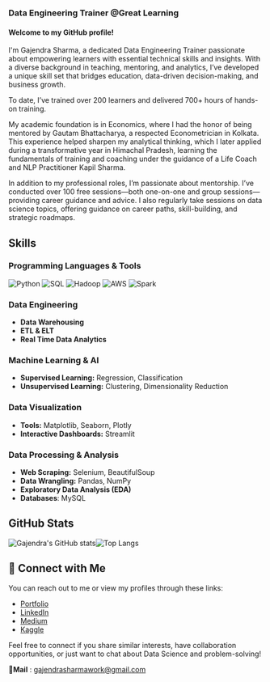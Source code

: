 ### Data Engineering Trainer @Great Learning
#### Welcome to my GitHub profile! 

I'm Gajendra Sharma, a dedicated Data Engineering Trainer passionate about empowering learners with essential technical skills and insights. With a diverse background in teaching, mentoring, and analytics, I’ve developed a unique skill set that bridges education, data-driven decision-making, and business growth.

To date, I’ve trained over 200 learners and delivered 700+ hours of hands-on training.

My academic foundation is in Economics, where I had the honor of being mentored by Gautam Bhattacharya, a respected Econometrician in Kolkata. This experience helped sharpen my analytical thinking, which I later applied during a transformative year in Himachal Pradesh, learning the fundamentals of training and coaching under the guidance of a Life Coach and NLP Practitioner Kapil Sharma.

In addition to my professional roles, I’m passionate about mentorship. I’ve conducted over 100 free sessions—both one-on-one and group sessions—providing career guidance and advice. I also regularly take sessions on data science topics, offering guidance on career paths, skill-building, and strategic roadmaps. 

## Skills

### Programming Languages & Tools
![Python](https://img.shields.io/badge/python-3670A0?style=for-the-badge&logo=python&logoColor=ffdd54)
![SQL](https://img.shields.io/badge/-SQL-000?&logo=MySQL&logoColor=4479A1)
![Hadoop](https://img.shields.io/badge/Apache%20Hadoop-66CCFF?style=for-the-badge&logo=apachehadoop&logoColor=black)
![AWS](https://img.shields.io/badge/AWS-%23FF9900.svg?style=for-the-badge&logo=amazon-aws&logoColor=white)
![Spark](https://img.shields.io/badge/Apache%20Spark-FDEE21?style=flat-square&logo=apachespark&logoColor=black)

### Data Engineering
- **Data Warehousing**
- **ETL & ELT**
- **Real Time Data Analytics**

### Machine Learning & AI
- **Supervised Learning:** Regression, Classification
- **Unsupervised Learning:** Clustering, Dimensionality Reduction

### Data Visualization
- **Tools:** Matplotlib, Seaborn, Plotly
- **Interactive Dashboards:** Streamlit

### Data Processing & Analysis
- **Web Scraping:** Selenium, BeautifulSoup
- **Data Wrangling:** Pandas, NumPy
- **Exploratory Data Analysis (EDA)**
- **Databases**: MySQL

## GitHub Stats
![Gajendra's GitHub stats](https://github-readme-stats.vercel.app/api?username=gajendrasharma-github&show_icons=true&theme=radical)![Top Langs](https://github-readme-stats.vercel.app/api/top-langs/?username=gajendrasharma-github&layout=compact&theme=radical)

## 🔗 Connect with Me

You can reach out to me or view my profiles through these links:
- [Portfolio](https://sites.google.com/view/gajendra-portfolio)
- [LinkedIn](https://www.linkedin.com/in/gajendrasharma-work/)
- [Medium](https://medium.com/@gajendrasharmawork)
- [Kaggle](https://www.kaggle.com/gajendrasharma118)
  
Feel free to connect if you share similar interests, have collaboration opportunities, or just want to chat about Data Science and problem-solving!

**📧Mail** : gajendrasharmawork@gmail.com
